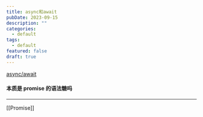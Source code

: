 ```yaml
---
title: async和await
pubDate: 2023-09-15
description: ""
categories:
  - default
tags:
  - default
featured: false
draft: true
---
```

[async/await](https://zh.javascript.info/async-await)

#### 本质是 promise 的语法糖吗

---

[[Promise]]
